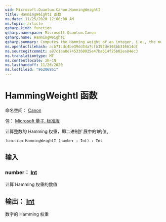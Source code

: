 ```yaml
---
uid: Microsoft.Quantum.Canon.HammingWeightI
title: HammingWeightI 函数
ms.date: 11/25/2020 12:00:00 AM
ms.topic: article
qsharp.kind: function
qsharp.namespace: Microsoft.Quantum.Canon
qsharp.name: HammingWeightI
qsharp.summary: Computes the Hamming weight of an integer, i.e., the number of 1s in its binary expansion.
ms.openlocfilehash: acb71cdc4be39dd34a7cfb352de163bb316614df
ms.sourcegitcommit: a87c1aa8e7453360025e47ba614f25b02ea84ec3
ms.translationtype: MT
ms.contentlocale: zh-CN
ms.lasthandoff: 11/26/2020
ms.locfileid: "96206861"
---
```

# <a name="hammingweighti-function"></a>HammingWeightI 函数

命名空间： [Canon](xref:Microsoft.Quantum.Canon)

包： [Microsoft 量子. 标准版](https://nuget.org/packages/Microsoft.Quantum.Standard)


计算整数的 Hamming 权重，即二进制扩展中的1的值。

```qsharp
function HammingWeightI (number : Int) : Int
```


## <a name="input"></a>输入

### <a name="number--int"></a>number： [Int](xref:microsoft.quantum.lang-ref.int)

计算 Hamming 权重的数值



## <a name="output--int"></a>输出： [Int](xref:microsoft.quantum.lang-ref.int)

数字的 Hamming 权重